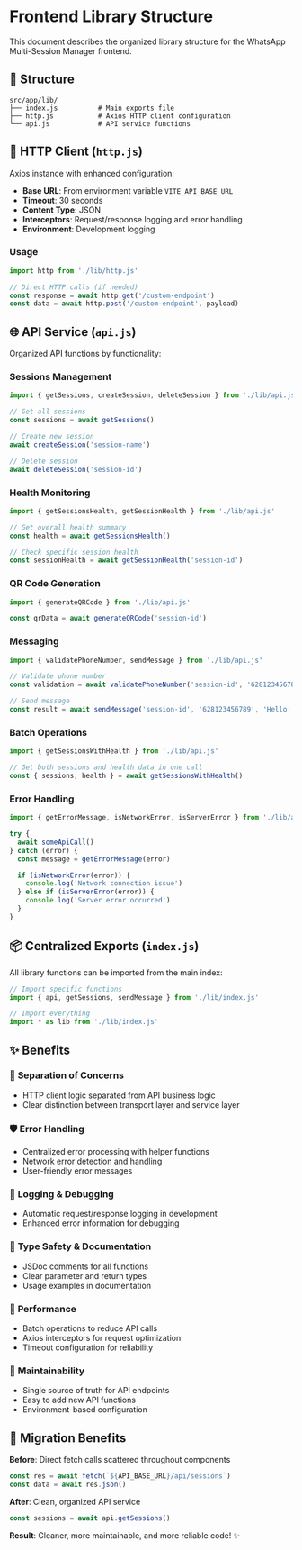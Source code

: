 # Frontend Library Structure

This document describes the organized library structure for the WhatsApp Multi-Session Manager frontend.

## 📁 Structure

```
src/app/lib/
├── index.js          # Main exports file
├── http.js           # Axios HTTP client configuration
└── api.js            # API service functions
```

## 🔧 HTTP Client (`http.js`)

Axios instance with enhanced configuration:

- **Base URL**: From environment variable `VITE_API_BASE_URL`
- **Timeout**: 30 seconds
- **Content Type**: JSON
- **Interceptors**: Request/response logging and error handling
- **Environment**: Development logging

### Usage
```javascript
import http from './lib/http.js'

// Direct HTTP calls (if needed)
const response = await http.get('/custom-endpoint')
const data = await http.post('/custom-endpoint', payload)
```

## 🌐 API Service (`api.js`)

Organized API functions by functionality:

### Sessions Management
```javascript
import { getSessions, createSession, deleteSession } from './lib/api.js'

// Get all sessions
const sessions = await getSessions()

// Create new session
await createSession('session-name')

// Delete session
await deleteSession('session-id')
```

### Health Monitoring
```javascript
import { getSessionsHealth, getSessionHealth } from './lib/api.js'

// Get overall health summary
const health = await getSessionsHealth()

// Check specific session health
const sessionHealth = await getSessionHealth('session-id')
```

### QR Code Generation
```javascript
import { generateQRCode } from './lib/api.js'

const qrData = await generateQRCode('session-id')
```

### Messaging
```javascript
import { validatePhoneNumber, sendMessage } from './lib/api.js'

// Validate phone number
const validation = await validatePhoneNumber('session-id', '628123456789')

// Send message
const result = await sendMessage('session-id', '628123456789', 'Hello!')
```

### Batch Operations
```javascript
import { getSessionsWithHealth } from './lib/api.js'

// Get both sessions and health data in one call
const { sessions, health } = await getSessionsWithHealth()
```

### Error Handling
```javascript
import { getErrorMessage, isNetworkError, isServerError } from './lib/api.js'

try {
  await someApiCall()
} catch (error) {
  const message = getErrorMessage(error)

  if (isNetworkError(error)) {
    console.log('Network connection issue')
  } else if (isServerError(error)) {
    console.log('Server error occurred')
  }
}
```

## 📦 Centralized Exports (`index.js`)

All library functions can be imported from the main index:

```javascript
// Import specific functions
import { api, getSessions, sendMessage } from './lib/index.js'

// Import everything
import * as lib from './lib/index.js'
```

## ✨ Benefits

### 🔄 **Separation of Concerns**
- HTTP client logic separated from API business logic
- Clear distinction between transport layer and service layer

### 🛡️ **Error Handling**
- Centralized error processing with helper functions
- Network error detection and handling
- User-friendly error messages

### 📝 **Logging & Debugging**
- Automatic request/response logging in development
- Enhanced error information for debugging

### 🎯 **Type Safety & Documentation**
- JSDoc comments for all functions
- Clear parameter and return types
- Usage examples in documentation

### 🚀 **Performance**
- Batch operations to reduce API calls
- Axios interceptors for request optimization
- Timeout configuration for reliability

### 🔧 **Maintainability**
- Single source of truth for API endpoints
- Easy to add new API functions
- Environment-based configuration

## 🔄 Migration Benefits

**Before**: Direct fetch calls scattered throughout components
```javascript
const res = await fetch(`${API_BASE_URL}/api/sessions`)
const data = await res.json()
```

**After**: Clean, organized API service
```javascript
const sessions = await api.getSessions()
```

**Result**: Cleaner, more maintainable, and more reliable code! ✨
